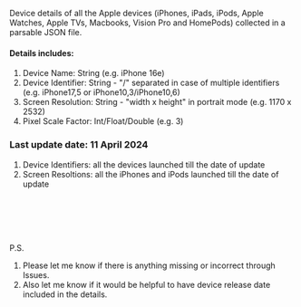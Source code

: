 Device details of all the Apple devices (iPhones, iPads, iPods, Apple Watches, Apple TVs, Macbooks, Vision Pro and HomePods) collected in a parsable JSON file.

#### Details includes:
1. Device Name: String (e.g. iPhone 16e)
2. Device Identifier: String - "/" separated in case of multiple identifiers (e.g. iPhone17,5 or iPhone10,3/iPhone10,6)
3. Screen Resolution: String - "width x height" in portrait mode (e.g. 1170 x 2532)
4. Pixel Scale Factor: Int/Float/Double (e.g. 3)

### Last update date: 11 April 2024
1. Device Identifiers: all the devices launched till the date of update
2. Screen Resoltions: all the iPhones and iPods launched till the date of update

<br/><br/>
<br/><br/>

P.S.
1. Please let me know if there is anything missing or incorrect through Issues.
2. Also let me know if it would be helpful to have device release date included in the details.
